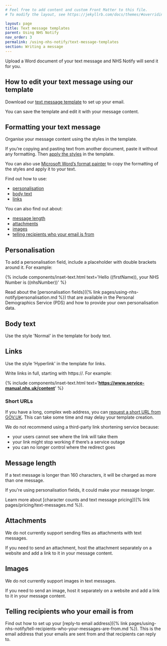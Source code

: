 ```yaml
---
# Feel free to add content and custom Front Matter to this file.
# To modify the layout, see https://jekyllrb.com/docs/themes/#overriding-theme-defaults

layout: page
title: Text message templates
parent: Using NHS Notify
nav_order: 3
permalink: /using-nhs-notify/text-message-templates
section: Writing a message
---
```


Upload a Word document of your text message and NHS Notify will send it for you.

## How to edit your text message using our template

Download our [text message template](/assets/worddocs/Text%20message%20template%20NHS%20Notify%202.docx) to set up your email.

You can save the template and edit it with your message content.

## Formatting your text message

Organise your message content using the styles in the template.

If you’re copying and pasting text from another document, paste it without any formatting. Then [apply the styles](https://support.microsoft.com/en-gb/office/apply-styles-f8b96097-4d25-4fac-8200-6139c8093109) in the template.

You can also use [Microsoft Word’s format painter](https://support.microsoft.com/en-gb/office/use-the-format-painter-4bb415a9-d4e4-42b7-b579-170adc594e40) to copy the formatting of the styles and apply it to your text.

Find out how to use:

- [personalisation](#personalisation)<!-- markdownlint-disable-line -->
- [body text](#body-text)
- [links](#links)

You can also find out about:

- [message length](#message-length)<!-- markdownlint-disable-line -->
- [attachments](#attachments)<!-- markdownlint-disable-line -->
- [images](#images)
- [telling recipients who your email is from](#telling-recipients-who-your-email-is-from)

## Personalisation

To add a personalisation field, include a placeholder with double brackets around it. For example:

{% include components/inset-text.html
    text='Hello ((firstName)), your NHS Number is ((nhsNumber))'
%}

Read about the [personalisation fields]({% link pages/using-nhs-notify/personalisation.md %}) that are available in the Personal Demographics Service (PDS) and how to provide your own personalisation data.

## Body text

Use the style 'Normal' in the template for body text.

## Links

Use the style ‘Hyperlink' in the template for links.

Write links in full, starting with https://. For example:

{% include components/inset-text.html
    text='<b><span>https://www.service-manual.nhs.uk/content</span></b>'
%}

### Short URLs

If you have a long, complex web address, you can [request a short URL from GOV.UK](https://www.gov.uk/guidance/contact-the-government-digital-service/request-a-thing#short-url). This can take some time and may delay your template creation.

We do not recommend using a third-party link shortening service because:

- your users cannot see where the link will take them
- your link might stop working if there’s a service outage
- you can no longer control where the redirect goes

## Message length

If a text message is longer than 160 characters, it will be charged as more than one message.

If you're using personalisation fields, it could make your message longer.

Learn more about [character counts and text message pricing]({% link pages/pricing/text-messages.md %}).

## Attachments

We do not currently support sending files as attachments with text messages.

If you need to send an attachment, host the attachment separately on a website and add a link to it in your message content.

## Images

We do not currently support images in text messages.

If you need to send an image, host it separately on a website and add a link to it in your message content.

## Telling recipients who your email is from

Find out how to set up your [reply-to email address]({% link pages/using-nhs-notify/tell-recipients-who-your-messages-are-from.md %}). This is the email address that your emails are sent from and that recipients can reply to.
